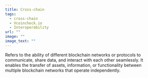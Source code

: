 ```yaml
---
title: Cross-chain
tags:
  - cross-chain
  - Vcoincheck.io
  - Interoperability
url: ""
image: ""
image_text: ""
---
```


Refers to the ability of different blockchain networks or protocols to communicate, share data, and interact with each other seamlessly. It enables the transfer of assets, information, or functionality between multiple blockchain networks that operate independently.
